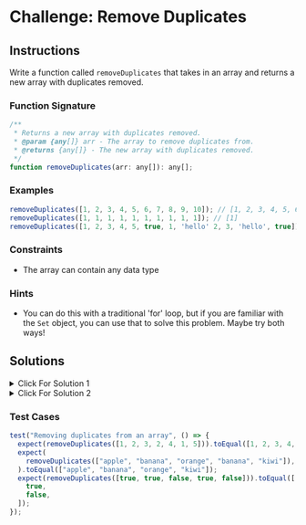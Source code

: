 # Challenge: Remove Duplicates

## Instructions

Write a function called `removeDuplicates` that takes in an array and returns a new array with duplicates removed.

### Function Signature

```js
/**
 * Returns a new array with duplicates removed.
 * @param {any[]} arr - The array to remove duplicates from.
 * @returns {any[]} - The new array with duplicates removed.
 */
function removeDuplicates(arr: any[]): any[];
```

### Examples

```js
removeDuplicates([1, 2, 3, 4, 5, 6, 7, 8, 9, 10]); // [1, 2, 3, 4, 5, 6, 7, 8, 9, 10]
removeDuplicates([1, 1, 1, 1, 1, 1, 1, 1, 1, 1]); // [1]
removeDuplicates([1, 2, 3, 4, 5, true, 1, 'hello' 2, 3, 'hello', true]); // [1, 2, 3, 4, 5, true, 'hello']
```

### Constraints

- The array can contain any data type

### Hints

- You can do this with a traditional 'for' loop, but if you are familiar with the `Set` object, you can use that to solve this problem. Maybe try both ways!

## Solutions

<details>
  <summary>Click For Solution 1</summary>

Using a for loop

```js
function removeDuplicates(arr) {
  const uniqueArr = [];

  for (let i = 0; i < arr.length; i++) {
    if (!uniqueArr.includes(arr[i])) {
      uniqueArr.push(arr[i]);
    }
  }

  return uniqueArr;
}
```

### Explanation

- Create a new array called `uniqueArr`.
- Create a `for` loop that will loop through each element in the array and check if the current element is in `uniqueArr`.
- If it is not, we push it into `uniqueArr`.
- Once we have looped through the entire array, we return `uniqueArr`.

</details>

<details>
  <summary>Click For Solution 2</summary>

Using a Set

```js
function removeDuplicates(arr) {
  return Array.from(new Set(arr));
}
```

### Explanation

This solution is extremely simple. We take in an array with duplicates and we create a new `Set` from that array. We then convert that `Set` back into an array and return it.

The reason that this works is because a `Set` can only contain unique values. So when we create a `Set` from an array, it will remove all the duplicates automatically.

</details>

### Test Cases

```js
test("Removing duplicates from an array", () => {
  expect(removeDuplicates([1, 2, 3, 2, 4, 1, 5])).toEqual([1, 2, 3, 4, 5]);
  expect(
    removeDuplicates(["apple", "banana", "orange", "banana", "kiwi"]),
  ).toEqual(["apple", "banana", "orange", "kiwi"]);
  expect(removeDuplicates([true, true, false, true, false])).toEqual([
    true,
    false,
  ]);
});
```
